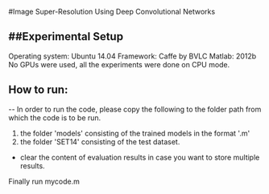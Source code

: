#Image Super-Resolution Using Deep Convolutional Networks

##Experimental Setup
--
Operating system: Ubuntu 14.04
Framework: Caffe by BVLC
Matlab: 2012b
No GPUs were used, all the experiments were done on CPU mode.

## How to run:
--
In order to run the code, please copy the following to the folder path from which the code is to be run.
1) the folder 'models' consisting of the trained models in the format '.m'
2) the folder 'SET14' consisting of the test dataset.

* clear the content of evaluation results in case you want to store multiple results.

Finally run mycode.m